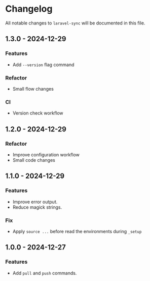 # Changelog

All notable changes to `laravel-sync` will be documented in this file.

## 1.3.0 - 2024-12-29

### Features

- Add `--version` flag command

### Refactor

- Small flow changes

### CI

- Version check workflow
  
## 1.2.0 - 2024-12-29

### Refactor

- Improve configuration workflow
- Small code changes

## 1.1.0 - 2024-12-29

### Features

- Improve error output.
- Reduce magick strings.

### Fix

- Apply `source ...` before read the environments during `_setup`

## 1.0.0 - 2024-12-27

### Features

- Add `pull` and `push` commands.
